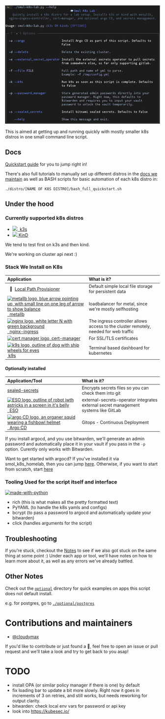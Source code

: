 <p align="center">
  <img src="./docs/screenshots/help_txt.png" width="850" alt="Output of smol-k8s-lab.py --help after cloning the directory and installing the prerequisites.">
</p>

This is aimed at getting up and running quickly with mostly smaller k8s distros in one small command line script.


## Docs
[Quickstart guide](https://jessebot.github.io/smol_k8s_homelab/quickstart) for you to jump right in!

There's also full tutorials to manually set up different distros in the [docs we maintain](https://jessebot.github.io/smol_k8s_homelab/distros) as well as BASH scripts for basic automation of each k8s distro in:

`./distro/[NAME OF K8S DISTRO]/bash_full_quickstart.sh`

## Under the hood
### Currently supported k8s distros

- [<img src="https://raw.githubusercontent.com/jessebot/smol_k8s_homelab/main/icons/k3s_icon.ico" width="26">&nbsp;&nbsp;k3s](https://k3s.io/)
- [<img src="https://raw.githubusercontent.com/jessebot/smol_k8s_homelab/main/icons/kind_icon.png" width="32">&nbsp;KinD](https://kind.sigs.k8s.io/)

We tend to test first on k3s and then kind.

We're working on cluster api next :)


### Stack We Install on K8s

| Application      | What is it? |
|:-----------------|:------------|
| &nbsp; 🐄 &nbsp;[Local Path Provisioner](https://github.com/rancher/local-path-provisioner) | Default simple local file storage for persistent data |
| [<img src="https://raw.githubusercontent.com/jessebot/smol_k8s_homelab/main/icons/metallb_icon.png" width="32" alt="metallb logo, blue arrow pointing up, with small line on one leg of arrow to show balance">&nbsp; metallb](https://github.io/metallb/metallb) | loadbalancer for metal, since we're mostly selfhosting |
| [<img src="https://raw.githubusercontent.com/jessebot/smol_k8s_homelab/main/icons/nginx.ico" width="32" alt="nginx logo, white letter N with green background">&nbsp; nginx-ingress](https://github.io/kubernetes/ingress-nginx) | The ingress controller allows access to the cluster remotely, needed for web traffic |
| [<img src="https://raw.githubusercontent.com/jessebot/smol_k8s_homelab/main/icons/cert-manager_icon.png" width="32" alt="cert manager logo"> &nbsp;cert-manager](https://cert-manager.io/docs/) | For SSL/TLS certificates |
| [<img src="https://raw.githubusercontent.com/jessebot/smol_k8s_homelab/main/icons/k9s_icon.png" alt="k9s logo, outline of dog with ship wheels for eyes" width="32"> &nbsp;k9s](https://k9scli.io/topics/install/) | Terminal based dashboard for kubernetes |


#### Optionally installed

| Application/Tool | What is it? |
|:-----------------|:------------| 
| [sealed-secrets](https://github.com/bitnami-labs/sealed-secrets) | Encrypts secrets files so you can check them into git |
| [<img src="https://raw.githubusercontent.com/jessebot/smol_k8s_homelab/main/icons/eso_icon.png" width="32" alt="ESO logo, outline of robot  iwth astricks in a screen in it's belly">&nbsp; ESO](https://external-secrets.io/v0.5.9/) | external-secrets-operator integrates external secret management systems like GitLab|
| [<img src="https://raw.githubusercontent.com/jessebot/smol_k8s_homelab/main/icons/argo_icon.png" width="32" alt="argo CD logo, an organer squid wearing a fishbowl helmet">&nbsp; Argo CD](https://github.io/argoproj/argo-helm) | Gitops - Continuous Deployment |

If you install argocd, and you use bitwarden, we'll generate an admin password and automatically place it in your vault if you pass in the `-p` option. Curently only works with Bitwarden.

Want to get started with argocd? If you've installed it via smol_k8s_homelab, then you can jump [here](https://github.com/jessebot/argo-example#argo-via-the-gui). Otherwise, if you want to start from scratch, start [here](https://github.com/jessebot/argo-example#argocd)


### Tooling Used for the script itself and interface

[![made-with-python](https://img.shields.io/badge/Python-FFD43B?style=for-the-badge&logo=python&logoColor=blue)](https://www.python.org/)

- rich (this is what makes all the pretty formatted text)
- PyYAML (to handle the k8s yamls and configs)
- bcrypt (to pass a password to argocd and automatically update your bitwarden)
- click (handles arguments for the script)
  

## Troubleshooting
If you're stuck, checkout the [Notes](https://jessebot.github.io/smol_k8s_homelab/notes) to see if we also got stuck on the same thing at some point :) Under each app or tool, we'll have notes on how to learn more about it, as well as any errors we've already battled.


## Other Notes
Check out the [`optional`](optional) directory for quick examples on apps this script does not default install.

e.g. for postgres, go to [`./optional/postgres`](./optional/postgres)


# Contributions and maintainers
- [@cloudymax](https://github.com/cloudymax)

If you'd like to contribute or just found a :bug:, feel free to open an issue or pull request and we'll take a look and try to get back to you asap!

# TODO
- install OPA (or similar policy manager if there is one) by default
- fix loading bar to update a bit more slowly. Right now it goes in increments of 3 on retries, and still works, but needs reworking for output clarity.
- bitwarden: check local env vars for password or api key
- look into https://kubesec.io/
